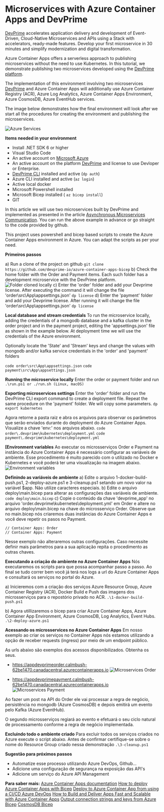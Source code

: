 # Microservices with Azure Container Apps and DevPrime 
[DevPrime](https://devprime.io) accelerates application delivery and development of Event-Driven, Cloud-Native Microservices and APIs using a Stack with accelerators, ready-made features. Develop your first microservice in 30 minutes and simplify modernization and digital transformation.

Azure Container Apps offers a serverless approach to publishing microservices without the need to use Kubernetes. In this tutorial, we demonstrate publishing two microservices developed using the [DevPrime platform](https://devprime.io).

The implementation of this environment involving two microservices [DevPrime](https://devprime.io) and Azure Container Apps will additionally use Azure Container Registry (ACR), Azure Log Analytics, Azure Container Apps Environment, Azure CosmosDB, Azure EventHub services.

The image below demonstrates how the final environment will look after we start all the procedures for creating the environment and publishing the microservices. 

![Azure Services](/public-images/azure-aca-01.png)

**Items needed in your environment**
- Install .NET SDK 6 or higher
- Visual Studio Code
- An active account on [Microsoft Azure](https://azure.com)
- An active account on the platform [DevPrime](https:/devprime.io) and license to use Devloper or Enterprise.
- [DevPrime CLI](../../../getting-started/) installed and active (`dp auth`)
- Azure CLI installed and active (`az login`)
- Active local docker
- Microsoft Powershell installed
- Microsoft Bicep installed ( `az bicep install`)
- GIT

In this article we will use two microservices built by DevPrime and implemented as presented in the article [Asynchronous Microservices Communication](https://docs.devprime.tech/how-to/asynchronous-microservices-communication/). You can run the above example in advance or go straight to the code provided by github.

This project uses powershell and bicep based scripts to create the Azure Container Apps environment in Azure. You can adapt the scripts as per your need.

**Primeiros passos**

a) Run a clone of the project on github
`git clone https://github.com/devprime-io/azure-container-apps-bicep`
b) Check the home folder with the Order and Payment items. Each such folder has a development microservice with the DevPrime platform.
![Folder cloned locally](/public-images/azure-aca-02.png)
c) Enter the 'order' folder and add your Devprime license. After executing the command it will change
the file 'order\src\App\appsettings.json'
`dp license`
d) Enter the 'payment' folder and add your Devprime license. After running it will change
the file 'order\src\App\appsettings.json'
`dp license`

**Local database and stream credentials**
To run the microservice locally, adding the credentials of a mongodb database and a kafka cluster in the order project and in the payment project, editing the 'appsettings.json' file as shown in the example below. At deployment time we will use the credentials of the Azure environment.

Optionally locate the 'State' and 'Stream' keys and change the values with mongodb and/or kafka service credentials in the 'order' and 'payment' folders

`code order\src\App\appsettings.json`
`code payment\src\App\appsettings.json`

**Running the microservice locally**
Enter the order or payment folder and run
 `.\run.ps1 or ./run.sh (Linux, macOS)`

**Exporting microservices settings**
Enter the 'order' folder and run the DevPrime CLI export command to create a deployment file. Repeat the same procedure on the 'payment' folder. We will copy some parameters.
`dp export kubernetes`

Agora retorne a pasta raiz e abra os arquivos para observar os parâmetros que serão enviados
durante do deployment do Azure Container Apps. Visualize a chave 'env:' nos arquivos abaixo.
`code order\.devprime\kubernetes\deployment.yml`
`code payment\.devprime\kubernetes\deployment.yml`

**[Environment variables**
Ao executar os microsserviços Order e Payment na instância do Azure Container Apps é necessário configurar as variáveis de ambiente. Esse procedimento é muito parecido com o utilizado no Docker e Kubernetes e você poderá ter uma visualização na imagem abaixo.
![Environment variables](/public-images/azure-aca-03.png)

**Definindo as variáveis de ambiente**
a) Edite o arquivo 1-docker-build-push.ps1, 2-deploy-azure.ps1 e 3-cleanup.ps1 setando um novo valor na variável $app. Não utilize caracteres especiais.
b) Edite o arquivo deploy\main.bicep para alterar as configurações das variáveis de ambiente. 
`code deploy\main.bicep`
c) Copie o conteúdo da chave 'devprime_app' no arquivo 'order\.devprime\kubernetes\deployment.yml' em Order e altere no arquivo deploy\main.bicep na chave do microsserviço Order. Observe que no main.bicep nós criaremos duas instâncias do Azure Container Apps e você deve repetir os pasos no Payment.
```
// Container Apps: Order
// Container Apps: Payment
``` 
Nesse exemplo não alteraremos outras configurações. Caso necessite definir mais parâmetros para a sua aplicação repita o procedimento as outras chaves.

**Executando a criação do ambiente no Azure Container Apps**
Nós executaremos os scripts para que possa acompanhar passo a passo. Ao final se tudo correr bem você já terá nos logs a url do Azure Container Apps e consultará os serviços no portal do Azure.

a) Inicieremos com a criação dos serviços Azure Resource Group, Azure Container Registry (ACR), Docker Build e Push das imagens dos microsserviços para o repostório privado no ACR.
`.\1-docker-build-push.ps1`

b) Agora utillizaremos o bicep para criar Azure Container Apps, Azure Container App Environment, Azure CosmosDB, Log Analytics, Event Hubs.
`.\2-deploy-azure.ps1`

**Acessando os microsservices no Azure Container Apps**
Em nosso exemplo ao criar os serviços no Container Apps nós estamos utilizando a opção de receber requests (ingress) por meio de um endpoint público. 

As urls abaixo são exemplos dos acessos disponibilizados. Obtenha os seus.
- https://appdevprimeorder.calmbush-62be1470.canadacentral.azurecontainerapps.io
![Microservices Order](/public-images/azure-aca-04.png)

- https://appdevprimepayment.calmbush-62be1470.canadacentral.azurecontainerapps.io
![Microservices Payment](/public-images/azure-aca-05.png)

Ao fazer um post na API do Order ele vai processar a regra de negócio, persistência no mongodb (Azure CosmosDB) e depois emitirá um evento pelo Kafka (Azure EventHub).

O segundo microsserviços regiará ao evento e efetuará o seu ciclo natural de processamento conforme a regra de negócio implementada.

**Excluindo todo o ambiente criado**
Para excluir todos os serviços criados no Azure execute o script abaixo. Antes de confirmar certifique-se sobre o nome do Resource Group criado nessa demonstração
`.\3-cleanup.ps1`


**Sugestão para próximos passos**
- Automatize esse processo utilizando Azure DevOps, Github...
- Adicione uma configuração de segurança na exposição das API's
- Adicione um serviço do Azure API Management

**Para saber mais:**
[Azure Container Apps documentation](https://docs.microsoft.com/en-us/azure/container-apps/)
[How to deploy Azure Container Apps with Bicep](https://www.thorsten-hans.com/how-to-deploy-azure-container-apps-with-bicep/)
[Deploy to Azure Container App from using a CI/CD Azure DevOps](https://thomasthornton.cloud/2022/02/11/deploy-to-azure-container-app-from-azure-container-registry-using-a-ci-cd-azure-devops-pipeline-and-azure-cli%EF%BF%BC/)
[How to Build and Deliver Apps Fast and Scalable with Azure Container Apps](https://www.youtube.com/watch?v=b3dopSTnSRg)
[Output connection strings and keys from Azure Bicep](https://blog.johnnyreilly.com/2021/07/07/output-connection-strings-and-keys-from-azure-bicep/)
[CosmosDB Bicep](https://docs.microsoft.com/en-us/azure/cosmos-db/mongodb/manage-with-bicep)
